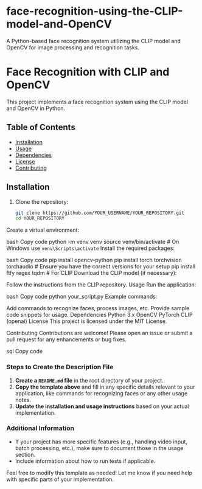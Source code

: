 # face-recognition-using-the-CLIP-model-and-OpenCV
A Python-based face recognition system utilizing the CLIP model and OpenCV for image processing and recognition tasks.
# Face Recognition with CLIP and OpenCV

This project implements a face recognition system using the CLIP model and OpenCV in Python.

## Table of Contents

- [Installation](#installation)
- [Usage](#usage)
- [Dependencies](#dependencies)
- [License](#license)
- [Contributing](#contributing)

## Installation

1. Clone the repository:
   ```bash
   git clone https://github.com/YOUR_USERNAME/YOUR_REPOSITORY.git
   cd YOUR_REPOSITORY
Create a virtual environment:

bash
Copy code
python -m venv venv
source venv/bin/activate  # On Windows use `venv\Scripts\activate`
Install the required packages:

bash
Copy code
pip install opencv-python
pip install torch torchvision torchaudio  # Ensure you have the correct versions for your setup
pip install ftfy regex tqdm  # For CLIP
Download the CLIP model (if necessary):

Follow the instructions from the CLIP repository.
Usage
Run the application:

bash
Copy code
python your_script.py
Example commands:

Add commands to recognize faces, process images, etc.
Provide sample code snippets for usage.
Dependencies
Python 3.x
OpenCV
PyTorch
CLIP (openai)
License
This project is licensed under the MIT License.

Contributing
Contributions are welcome! Please open an issue or submit a pull request for any enhancements or bug fixes.

sql
Copy code

### Steps to Create the Description File

1. **Create a `README.md` file** in the root directory of your project.
2. **Copy the template above** and fill in any specific details relevant to your application, like commands for recognizing faces or any other usage notes.
3. **Update the installation and usage instructions** based on your actual implementation.

### Additional Information

- If your project has more specific features (e.g., handling video input, batch processing, etc.), make sure to document those in the usage section.
- Include information about how to run tests if applicable.

Feel free to modify this template as needed! Let me know if you need help with specific parts of your implementation.
